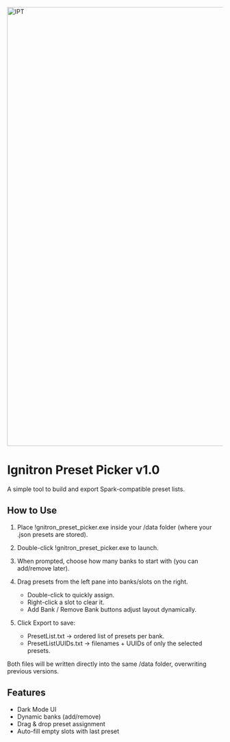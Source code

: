 

<img width="1024" height="1024" alt="IPT" src="https://github.com/user-attachments/assets/ed21f0e5-5f91-4ea3-9574-153ccb6d2873" />



Ignitron Preset Picker v1.0
===========================

A simple tool to build and export Spark-compatible preset lists.


How to Use
----------

1. Place !gnitron_preset_picker.exe inside your /data folder
   (where your .json presets are stored).

2. Double-click !gnitron_preset_picker.exe to launch.

3. When prompted, choose how many banks to start with
   (you can add/remove later).

4. Drag presets from the left pane into banks/slots on the right.
   - Double-click to quickly assign.
   - Right-click a slot to clear it.
   - Add Bank / Remove Bank buttons adjust layout dynamically.

5. Click Export to save:
   - PresetList.txt → ordered list of presets per bank.
   - PresetListUUIDs.txt → filenames + UUIDs of only the selected presets.

Both files will be written directly into the same /data folder,
overwriting previous versions.


Features
--------

- Dark Mode UI
- Dynamic banks (add/remove)
- Drag & drop preset assignment
- Auto-fill empty slots with last preset
